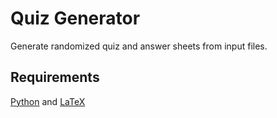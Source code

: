 # Quiz Generator

Generate randomized quiz and answer sheets from input files.

## Requirements

[Python][1] and [LaTeX][2]

[1]: https://www.python.org
[2]: https://www.latex-project.org/get
